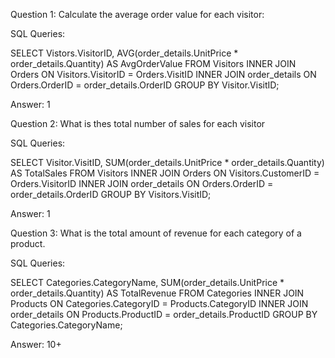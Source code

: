 Question 1: Calculate the average order value for each visitor:

SQL Queries:

SELECT Vistors.VisitorID, AVG(order_details.UnitPrice * order_details.Quantity) AS AvgOrderValue FROM Visitors INNER JOIN Orders ON Visitors.VisitorID = Orders.VisitID INNER JOIN order_details ON Orders.OrderID = order_details.OrderID GROUP BY Visitor.VisitID;

Answer: 1

Question 2: What is thes total number of sales for each visitor

SQL Queries:

SELECT Visitor.VisitID, SUM(order_details.UnitPrice * order_details.Quantity) AS TotalSales FROM Visitors INNER JOIN Orders ON Visitors.CustomerID = Orders.VisitorID INNER JOIN order_details ON Orders.OrderID = order_details.OrderID GROUP BY Visitors.VisitID;

Answer: 1

Question 3: What is the total amount of revenue for each category of a product.

SQL Queries:

SELECT Categories.CategoryName, SUM(order_details.UnitPrice * order_details.Quantity) AS TotalRevenue FROM Categories INNER JOIN Products ON Categories.CategoryID = Products.CategoryID INNER JOIN order_details ON Products.ProductID = order_details.ProductID GROUP BY Categories.CategoryName;

Answer: 10+